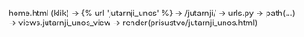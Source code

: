 home.html (klik) →
    {% url 'jutarnji_unos' %} →
        /jutarnji/ →
            urls.py → path(...) →
                views.jutarnji_unos_view →
                    render(prisustvo/jutarnji_unos.html)


